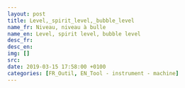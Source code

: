 ```yaml
---
layout: post
title: Level,_spirit_level,_bubble_level
name_fr: Niveau, niveau à bulle
name_en: Level, spirit level, bubble level
desc_fr: 
desc_en: 
img: []
src: 
date: 2019-03-15 17:58:00 +0100
categories: [FR_Outil, EN_Tool - instrument - machine]
---
```

